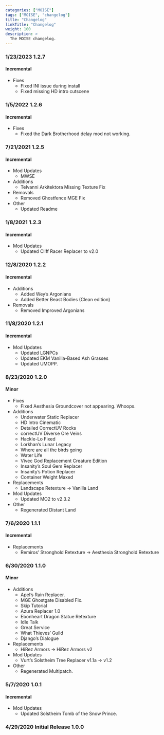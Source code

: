 ```yaml
---
categories: ["MOISE"]
tags: ["MOISE", "changelog"] 
title: "Changelog"
linkTitle: "Changelog"
weight: 100
description: >
  The MOISE changelog.
---
```


### 1/23/2023 1.2.7
#### Incremental
- Fixes
  - Fixed INI issue during install
  - Fixed missing HD intro cutscene

### 1/5/2022 1.2.6
#### Incremental
- Fixes
  - Fixed the Dark Brotherhood delay mod not working.

### 7/21/2021 1.2.5
#### Incremental
- Mod Updates
  - MWSE
- Additions
  - Telvanni Arkitektora Missing Texture Fix
- Removals
  - Removed Ghostfence MGE Fix
- Other
  - Updated Readme

### 1/8/2021 1.2.3
#### Incremental
- Mod Updates
  - Updated Cliff Racer Replacer to v2.0

### 12/8/2020 1.2.2
#### Incremental
- Additions
  - Added Wey’s Argonians
  - Added Better Beast Bodies (Clean edition)
- Removals
  - Removed Improved Argonians

### 11/8/2020 1.2.1
#### Incremental
- Mod Updates
  - Updated LGNPCs
  - Updated EKM Vanilla-Based Ash Grasses
  - Updated UMOPP.

### 8/23/2020 1.2.0
#### Minor
- Fixes
  - Fixed Aesthesia Groundcover not appearing. Whoops.
- Additions
  - Underwater Static Replacer
  - HD Intro Cinematic
  - Detailed CorrectUV Rocks
  - correctUV Diverse Ore Veins
  - Hackle-Lo Fixed
  - Lorkhan’s Lunar Legacy
  - Where are all the birds going
  - Water Life
  - Vivec God Replacement Creature Edition
  - Insanity’s Soul Gem Replacer
  - Insanity’s Potion Replacer
  - Container Weight Maxed
- Replacements
  - Landscape Retexture -> Vanilla Land
- Mod Updates
  - Updated MO2 to v2.3.2
- Other
  - Regenerated Distant Land

### 7/6/2020 1.1.1
#### Incremental
- Replacements
  - Remiros’ Stronghold Retexture -> Aesthesia Stronghold Retexture

### 6/30/2020 1.1.0
#### Minor
- Additions
  - Apel’s Rain Replacer.
  - MGE Ghostgate Disabled Fix.
  - Skip Tutorial
  - Azura Replacer 1.0
  - Ebonheart Dragon Statue Retexture
  - Idle Talk
  - Great Service
  - What Thieves’ Guild
  - Django’s Dialogue
- Replacements
  - HiRez Armors -> HiRez Armors v2
- Mod Updates
  - Vurt’s Solstheim Tree Replacer v1.1a -> v1.2
- Other
  - Regenerated Multipatch.

### 5/7/2020 1.0.1
#### Incremental
- Mod Updates
  - Updated Solstheim Tomb of the Snow Prince.

### 4/29/2020 Initial Release 1.0.0